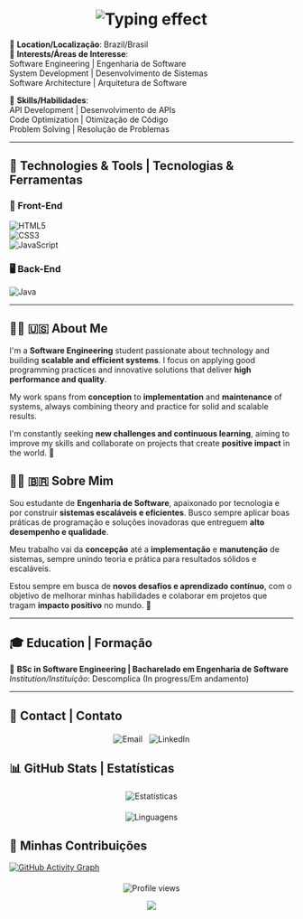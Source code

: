 <h1 align="center">
  <img src="https://readme-typing-svg.herokuapp.com?font=Fira+Code&weight=600&size=34&duration=2000&pause=1000&color=58A6FF&center=true&vCenter=true&width=1000&height=100&lines=Wallison+Dias;Software+Engineering+Student;Estudante+de+Engenharia+de+Software" alt="Typing effect" />
</h1>

📍 **Location/Localização**: Brazil/Brasil  
🌟 **Interests/Áreas de Interesse**:  
Software Engineering | Engenharia de Software  
System Development | Desenvolvimento de Sistemas  
Software Architecture | Arquitetura de Software  

🔧 **Skills/Habilidades**:  
API Development | Desenvolvimento de APIs  
Code Optimization | Otimização de Código  
Problem Solving | Resolução de Problemas  

---

## 🚀 Technologies & Tools | Tecnologias & Ferramentas  

### 🎨 Front-End  
![HTML5](https://img.shields.io/badge/HTML5-E34F26?style=for-the-badge&logo=html5&logoColor=white)  
![CSS3](https://img.shields.io/badge/CSS3-1572B6?style=for-the-badge&logo=css3&logoColor=white)  
![JavaScript](https://img.shields.io/badge/JavaScript-F7DF1E?style=for-the-badge&logo=javascript&logoColor=black)  

### 🖥️ Back-End  
![Java](https://img.shields.io/badge/Java-007396?style=for-the-badge&logo=java&logoColor=white)  

---

## 👨‍💻 🇺🇸 About Me  
I'm a **Software Engineering** student passionate about technology and building **scalable and efficient systems**. I focus on applying good programming practices and innovative solutions that deliver **high performance and quality**.  

My work spans from **conception** to **implementation** and **maintenance** of systems, always combining theory and practice for solid and scalable results.  

I'm constantly seeking **new challenges and continuous learning**, aiming to improve my skills and collaborate on projects that create **positive impact** in the world. 🌱  

## 👨‍💻 🇧🇷 Sobre Mim  
Sou estudante de **Engenharia de Software**, apaixonado por tecnologia e por construir **sistemas escaláveis e eficientes**. Busco sempre aplicar boas práticas de programação e soluções inovadoras que entreguem **alto desempenho e qualidade**.  

Meu trabalho vai da **concepção** até a **implementação** e **manutenção** de sistemas, sempre unindo teoria e prática para resultados sólidos e escaláveis.  

Estou sempre em busca de **novos desafios e aprendizado contínuo**, com o objetivo de melhorar minhas habilidades e colaborar em projetos que tragam **impacto positivo** no mundo. 🌱  

---

## 🎓 Education | Formação  

🔹 **BSc in Software Engineering | Bacharelado em Engenharia de Software**  
  *Institution/Instituição*: Descomplica (In progress/Em andamento)  

---
## 📩 Contact | Contato

<div align="center" style="display: flex; justify-content: center; gap: 12px; flex-wrap: wrap; margin: 20px 0;">

  <!-- Botão de E-mail -->
  <a href="mailto:wallisonjuniodias@outlook.com" style="text-decoration: none;">
    <img src="https://img.shields.io/badge/Outlook-0078D4?style=for-the-badge&logo=microsoft-outlook&logoColor=white" alt="Email"/>
  </a>

  <!-- Botão do LinkedIn -->
  <a href="https://linkedin.com/in/wallison" target="_blank" style="text-decoration: none;">
    <img src="https://img.shields.io/badge/LinkedIn-0077B5?style=for-the-badge&logo=linkedin&logoColor=white" alt="LinkedIn"/>
  </a>

</div>



## 📊 GitHub Stats | Estatísticas  

<div align="center" style="display: flex; justify-content: center; flex-wrap: wrap; gap: 20px; margin: 20px 0;">

  <!-- Estatísticas principais -->
  <div style="flex: 0 0 auto; min-width: 400px; max-width: 100%;">
    <img height="180" src="https://github-readme-stats.vercel.app/api?username=WalliCode&show_icons=true&hide_title=true&count_private=true&hide=prs&theme=tokyonight" alt="Estatísticas" style="max-width: 100%; height: auto;"/>
  </div>

  <!-- Linguagens mais usadas -->
  <div style="flex: 0 0 auto; min-width: 300px; max-width: 100%;">
    <img height="180" src="https://github-readme-stats.vercel.app/api/top-langs/?username=WalliCode&layout=compact&theme=tokyonight" alt="Linguagens" style="max-width: 100%; height: auto;"/>
  </div>

</div>

## 🐍 Minhas Contribuições

[![GitHub Activity Graph](https://github-readme-activity-graph.vercel.app/graph?username=WalliCode&theme=github-compact)](https://github.com/WalliCode)

<div align="center" style="margin-top: 20px;">
  <img src="https://komarev.com/ghpvc/?username=WalliCode&color=blue&style=flat-square" alt="Profile views"/>
</div>

<p align="center">
  <img src="https://capsule-render.vercel.app/api?type=waving&color=gradient&height=60&section=footer&width=100%"/>
</p>
